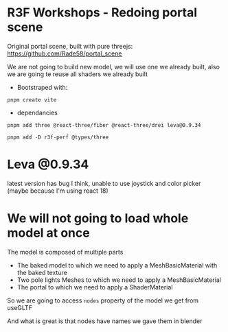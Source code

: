 # R3F Workshops - Redoing portal scene

Original portal scene, built with pure threejs: <https://github.com/Rade58/portal_scene>

We are not going to build new model, we will use one we already built, also we are going te reuse all shaders we already built

- Bootstraped with:

```
pnpm create vite
```

- dependancies

```
pnpm add three @react-three/fiber @react-three/drei leva@0.9.34
```

```
pnpm add -D r3f-perf @types/three
```

# Leva @0.9.34

latest version has bug I think, unable to use joystick and color picker (maybe because I'm using react 18)

# We will not going to load whole model at once

The model is composed of multiple parts

- The baked model to which we need to apply a MeshBasicMaterial with the baked texture
- Two pole lights Meshes to which we need to apply a MeshBasicMaterial
- The portal to which we need to apply a ShaderMaterial

So we are going to access `nodes` property of the model we get from useGLTF

And what is great is that nodes have names we gave them in blender
